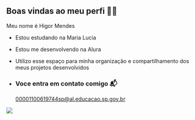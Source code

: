 ## Boas vindas ao meu perfi 🙋‍♂️

Meu nome é Higor Mendes

- Estou estudando na Maria Lucia
- Estou me desenvolvendo na Alura
- Utilizo esse espaço para minha organização e compartilhamento dos meus projetos desenvolvidos

- ### Voce entra em contato comigo 📬

  00001100619744sp@al.educacao.sp.gov.br



![](https://media1.tenor.com/m/ZCxwVKNGulcAAAAd/carlos-sumar%C3%A9.gif)
